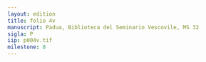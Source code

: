 ```yaml
---
layout: edition
title: folio 4v
manuscript: Padua, Biblioteca del Seminario Vescovile, MS 32
sigla: P
iip: p004v.tif
milestone: 8
---
```

